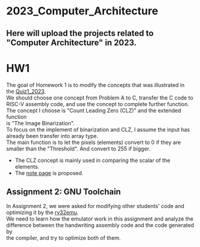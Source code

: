 # 2023_Computer_Architecture  
Here will upload the projects related to "Computer Architecture" in 2023.    
------------------------------------------------------------------------  
# HW1
The goal of Homework 1 is to modify the concepts that was illustrated in  
the [Quiz1_2023](https://hackmd.io/@sysprog/arch2023-quiz1-sol).  
We should choose one concept from Problem A to C, transfer the C code to  
RISC-V assembly code, and use the concept to complete further function.  
The concept I choose is "Count Leading Zero (CLZ)" and the extended function  
is "The Image Binarization".  
To focus on the implement of binarization and CLZ, I assume the input has  
already been transfer into array type.  
The main function is to let the pixels (elements) convert to 0 if they are  
smaller than the "Threshold". And convert to 255 if bigger.  
* The CLZ concept is mainly used in comparing the scalar of the elements.  
* The [note page](https://hackmd.io/@edenlin/BkuFYLOxa) is proposed.  
  
## Assignment 2: GNU Toolchain  
In Assignment 2, we were asked for modifying other students' code and  
optimizing it by the [rv32emu](https://github.com/sysprog21/rv32emu).  
We need to learn how the emulator work in this assignment and analyze the  
difference between the handwriting assembly code and the code generated by  
the compiler, and try to optimize both of them.  

